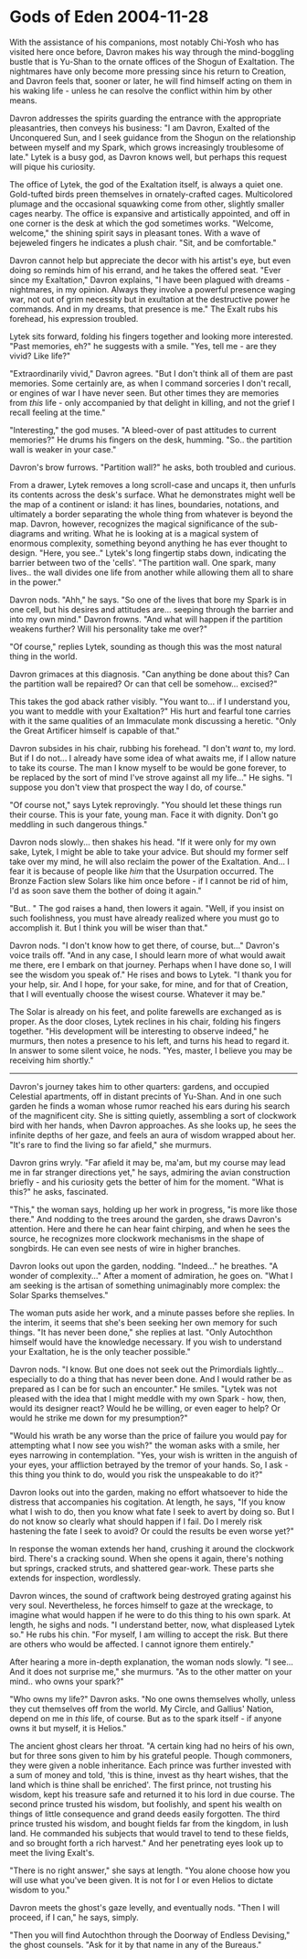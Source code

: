 <!-- TITLE: Gods of Eden 2004-11-28 -->
<!-- SUBTITLE: A game log for Gods of Eden -->

# Gods of Eden 2004-11-28

With the assistance of his companions, most notably Chi-Yosh who has visited here once before, Davron makes his way through the mind-boggling bustle that is Yu-Shan to the ornate offices of the Shogun of Exaltation. The nightmares have only become more pressing since his return to Creation, and Davron feels that, sooner or later, he will find himself acting on them in his waking life - unless he can resolve the conflict within him by other means.

Davron addresses the spirits guarding the entrance with the appropriate pleasantries, then conveys his business: "I am Davron, Exalted of the Unconquered Sun, and I seek guidance from the Shogun on the relationship between myself and my Spark, which grows increasingly troublesome of late." Lytek is a busy god, as Davron knows well, but perhaps this request will pique his curiosity.

The office of Lytek, the god of the Exaltation itself, is always a quiet one. Gold-tufted birds preen themselves in ornately-crafted cages. Multicolored plumage and the occasional squawking come from other, slightly smaller cages nearby. The office is expansive and artistically appointed, and off in one corner is the desk at which the god sometimes works. "Welcome, welcome," the shining spirit says in pleasant tones. With a wave of bejeweled fingers he indicates a plush chair. "Sit, and be comfortable."

Davron cannot help but appreciate the decor with his artist's eye, but even doing so reminds him of his errand, and he takes the offered seat. "Ever since my Exaltation," Davron explains, "I have been plagued with dreams - nightmares, in my opinion. Always they involve a powerful presence waging war, not out of grim necessity but in exultation at the destructive power he commands. And in my dreams, that presence is me." The Exalt rubs his forehead, his expression troubled.

Lytek sits forward, folding his fingers together and looking more interested. "Past memories, eh?" he suggests with a smile. "Yes, tell me - are they vivid? Like life?"

"Extraordinarily vivid," Davron agrees. "But I don't think all of them are past memories. Some certainly are, as when I command sorceries I don't recall, or engines of war I have never seen. But other times they are memories from _this_ life - only accompanied by that delight in killing, and not the grief I recall feeling at the time."

"Interesting," the god muses. "A bleed-over of past attitudes to current memories?" He drums his fingers on the desk, humming. "So.. the partition wall is weaker in your case."

Davron's brow furrows. "Partition wall?" he asks, both troubled and curious.

From a drawer, Lytek removes a long scroll-case and uncaps it, then unfurls its contents across the desk's surface. What he demonstrates might well be the map of a continent or island: it has lines, boundaries, notations, and ultimately a border separating the whole thing from whatever is beyond the map. Davron, however, recognizes the magical significance of the sub-diagrams and writing. What he is looking at is a magical system of enormous complexity, something beyond anything he has ever thought to design. "Here, you see.." Lytek's long fingertip stabs down, indicating the barrier between two of the 'cells'. "The partition wall. One spark, many lives.. the wall divides one life from another while allowing them all to share in the power."

Davron nods. "Ahh," he says. "So one of the lives that bore my Spark is in one cell, but his desires and attitudes are... seeping through the barrier and into my own mind." Davron frowns. "And what will happen if the partition weakens further? Will his personality take me over?"

"Of course," replies Lytek, sounding as though this was the most natural thing in the world.

Davron grimaces at this diagnosis. "Can anything be done about this? Can the partition wall be repaired? Or can that cell be somehow... excised?"

This takes the god aback rather visibly. "You want to... if I understand you, you want to meddle with your Exaltation?" His hurt and fearful tone carries with it the same qualities of an Immaculate monk discussing a heretic. "Only the Great Artificer himself is capable of that."

Davron subsides in his chair, rubbing his forehead. "I don't _want_ to, my lord. But if I do not... I already have some idea of what awaits me, if I allow nature to take its course. The man I know myself to be would be gone forever, to be replaced by the sort of mind I've strove against all my life..." He sighs. "I suppose you don't view that prospect the way I do, of course."

"Of course not," says Lytek reprovingly. "You should let these things run their course. This is your fate, young man. Face it with dignity. Don't go meddling in such dangerous things."

Davron nods slowly... then shakes his head. "If it were only for my own sake, Lytek, I might be able to take your advice. But should my former self take over my mind, he will also reclaim the power of the Exaltation. And... I fear it is because of people like _him_ that the Usurpation occurred. The Bronze Faction slew Solars like him once before - if I cannot be rid of him, I'd as soon save them the bother of doing it again."

"But.. " The god raises a hand, then lowers it again. "Well, if you insist on such foolishness, you must have already realized where you must go to accomplish it. But I think you will be wiser than that."

Davron nods. "I don't know how to get there, of course, but..." Davron's voice trails off. "And in any case, I should learn more of what would await me there, ere I embark on that journey. Perhaps when I have done so, I will see the wisdom you speak of." He rises and bows to Lytek. "I thank you for your help, sir. And I hope, for your sake, for mine, and for that of Creation, that I will eventually choose the wisest course. Whatever it may be."

The Solar is already on his feet, and polite farewells are exchanged as is proper. As the door closes, Lytek reclines in his chair, folding his fingers together. "His development will be interesting to observe indeed," he murmurs, then notes a presence to his left, and turns his head to regard it. In answer to some silent voice, he nods. "Yes, master, I believe you may be receiving him shortly."

---

Davron's journey takes him to other quarters: gardens, and occupied Celestial apartments, off in distant precints of Yu-Shan. And in one such garden he finds a woman whose rumor reached his ears during his search of the magnificent city. She is sitting quietly, assembling a sort of clockwork bird with her hands, when Davron approaches. As she looks up, he sees the infinite depths of her gaze, and feels an aura of wisdom wrapped about her. "It's rare to find the living so far afield," she murmurs.

Davron grins wryly. "Far afield it may be, ma'am, but my course may lead me in far stranger directions yet," he says, admiring the avian construction briefly - and his curiosity gets the better of him for the moment. "What is this?" he asks, fascinated.

"This," the woman says, holding up her work in progress, "is more like those there." And nodding to the trees around the garden, she draws Davron's attention. Here and there he can hear faint chirping, and when he sees the source, he recognizes more clockwork mechanisms in the shape of songbirds. He can even see nests of wire in higher branches.

Davron looks out upon the garden, nodding. "Indeed..." he breathes. "A wonder of complexity..." After a moment of admiration, he goes on. "What I am seeking is the artisan of something unimaginably more complex: the Solar Sparks themselves."

The woman puts aside her work, and a minute passes before she replies. In the interim, it seems that she's been seeking her own memory for such things. "It has never been done," she replies at last. "Only Autochthon himself would have the knowledge necessary. If you wish to understand your Exaltation, he is the only teacher possible."

Davron nods. "I know. But one does not seek out the Primordials lightly... especially to do a thing that has never been done. And I would rather be as prepared as I can be for such an encounter." He smiles. "Lytek was not pleased with the idea that I might meddle with my own Spark - how, then, would its designer react? Would he be willing, or even eager to help? Or would he strike me down for my presumption?"

"Would his wrath be any worse than the price of failure you would pay for attempting what I now see you wish?" the woman asks with a smile, her eyes narrowing in contemplation. "Yes, your wish is written in the anguish of your eyes, your affliction betrayed by the tremor of your hands. So, I ask - this thing you think to do, would you risk the unspeakable to do it?"

Davron looks out into the garden, making no effort whatsoever to hide the distress that accompanies his cogitation. At length, he says, "If you know what I wish to do, then you know what fate I seek to avert by doing so. But I do not know so clearly what should happen if I fail. Do I merely risk hastening the fate I seek to avoid? Or could the results be even worse yet?"

In response the woman extends her hand, crushing it around the clockwork bird. There's a cracking sound. When she opens it again, there's nothing but springs, cracked struts, and shattered gear-work. These parts she extends for inspection, wordlessly.

Davron winces, the sound of craftwork being destroyed grating against his very soul. Nevertheless, he forces himself to gaze at the wreckage, to imagine what would happen if he were to do this thing to his own spark. At length, he sighs and nods. "I understand better, now, what displeased Lytek so." He rubs his chin. "For myself, I am willing to accept the risk. But there are others who would be affected. I cannot ignore them entirely."

After hearing a more in-depth explanation, the woman nods slowly. "I see... And it does not surprise me," she murmurs. "As to the other matter on your mind.. who owns your spark?"

"Who owns my life?" Davron asks. "No one owns themselves wholly, unless they cut themselves off from the world. My Circle, and Gallius' Nation, depend on me in _this_ life, of course. But as to the spark itself - if anyone owns it but myself, it is Helios."

The ancient ghost clears her throat. "A certain king had no heirs of his own, but for three sons given to him by his grateful people. Though commoners, they were given a noble inheritance. Each prince was further invested with a sum of money and told, 'this is thine, invest as thy heart wishes, that the land which is thine shall be enriched'. The first prince, not trusting his wisdom, kept his treasure safe and returned it to his lord in due course. The second prince trusted his wisdom, but foolishly, and spent his wealth on things of little consequence and grand deeds easily forgotten. The third prince trusted his wisdom, and bought fields far from the kingdom, in lush land. He commanded his subjects that would travel to tend to these fields, and so brought forth a rich harvest." And her penetrating eyes look up to meet the living Exalt's.

"There is no right answer," she says at length. "You alone choose how you will use what you've been given. It is not for I or even Helios to dictate wisdom to you."

Davron meets the ghost's gaze levelly, and eventually nods. "Then I will proceed, if I can," he says, simply.

"Then you will find Autochthon through the Doorway of Endless Devising," the ghost counsels. "Ask for it by that name in any of the Bureaus."